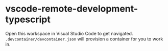 # vscode-remote-development-typescript
Open this workspace in Visual Studio Code to get navigated. `.devcontainer/devcontainer.json` will provision a container for you to work in.
